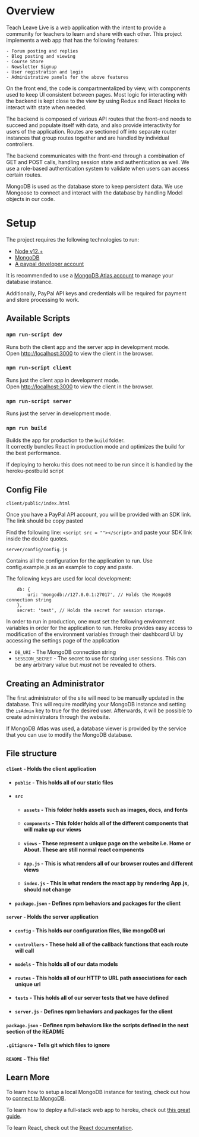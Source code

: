 # Overview

Teach Leave Live is a web application with the intent to provide a community for teachers to learn and share with each other. This project implements a web app that has the following features:

    - Forum posting and replies
    - Blog posting and viewing
    - Course Store
    - Newsletter Signup
    - User registration and login
    - Administrative panels for the above features

On the front end, the code is compartmentalized by view, with components used to keep UI consistent between pages. Most logic for interacting with the backend is kept close to the view by using Redux and React Hooks to interact with state when needed.

The backend is composed of various API routes that the front-end needs to succeed and populate itself with data, and also provide interactivity for users of the application. Routes are sectioned off into separate router instances that group routes together and are handled by individual controllers. 

The backend communicates with the front-end through a combination of GET and POST calls, handling session state and authentication as well. We use a role-based authentication system to validate when users can access certain routes.

MongoDB is used as the database store to keep persistent data. We use Mongoose to connect and interact with the database by handling Model objects in our code. 

# Setup
The project requires the following technologies to run:

- [Node v12.+](https://nodejs.org/en/)
- [MongoDB](https://www.mongodb.com/)
- [A paypal developer account](https://developer.paypal.com/classic-home/)

It is recommended to use a [MongoDB Atlas account](https://www.mongodb.com/cloud/atlas/signup) to manage your database instance.

Additionally, PayPal API keys and credentials will be required for payment and store processing to work.


## Available Scripts

### `npm run-script dev`

Runs both the client app and the server app in development mode.<br>
Open [http://localhost:3000](http://localhost:3000) to view the client in the browser.

### `npm run-script client`

Runs just the client app in development mode.<br>
Open [http://localhost:3000](http://localhost:3000) to view the client in the browser.


### `npm run-script server`

Runs just the server in development mode.<br>


### `npm run build`

Builds the app for production to the `build` folder.<br>
It correctly bundles React in production mode and optimizes the build for the best performance.

If deploying to heroku this does not need to be run since it is handled by the heroku-postbuild script<br>

## Config File
`client/public/index.html`

Once you have a PayPal API account, you will be provided with an SDK link. The link should be copy pasted 

Find the following line:
```<script src = ""></script>```
and paste your SDK link inside the double quotes.

`server/config/config.js`

Contains all the configuration for the application to run. Use config.example.js as an example to copy and paste.

The following keys are used for local development:
```
    db: {
        uri: 'mongodb://127.0.0.1:27017', // Holds the MongoDB connection string
    },
    secret: 'test', // Holds the secret for session storage.
```


In order to run in production, one must set the following environment variables in order for the application to run. Heroku provides easy access to modification of the environment variables through their dashboard UI by accessing the settings page of the application

- `DB_URI` - The MongoDB connection string
- `SESSION_SECRET` - The secret to use for storing user sessions. This can be any arbitrary value but *must* not be revealed to others.

## Creating an Administrator

The first administrator of the site will need to be manually updated in the database. This will require modifying your MongoDB instance and setting the `isAdmin` key to true for the desired user. Afterwards, it will be possible to create administrators through the website.

If MongoDB Atlas was used, a database viewer is provided by the service that you can use to modify the MongoDB database.


## File structure
#### `client` - Holds the client application
- #### `public` - This holds all of our static files
- #### `src`
    - #### `assets` - This folder holds assets such as images, docs, and fonts
    - #### `components` - This folder holds all of the different components that will make up our views
    - #### `views` - These represent a unique page on the website i.e. Home or About. These are still normal react components
    - #### `App.js` - This is what renders all of our browser routes and different views
    - #### `index.js` - This is what renders the react app by rendering App.js, should not change
- #### `package.json` - Defines npm behaviors and packages for the client
#### `server` - Holds the server application
- #### `config` - This holds our configuration files, like mongoDB uri
- #### `controllers` - These hold all of the callback functions that each route will call
- #### `models` - This holds all of our data models
- #### `routes` - This holds all of our HTTP to URL path associations for each unique url
- #### `tests` - This holds all of our server tests that we have defined
- #### `server.js` - Defines npm behaviors and packages for the client
#### `package.json` - Defines npm behaviors like the scripts defined in the next section of the README
#### `.gitignore` - Tells git which files to ignore
#### `README` - This file!

## Learn More
To learn how to setup a local MongoDB instance for testing, check out how to [connect to MongoDB](https://docs.mongodb.com/guides/server/drivers/).

To learn how to deploy a full-stack web app to heroku, check out [this great guide](https://daveceddia.com/deploy-react-express-app-heroku/).

To learn React, check out the [React documentation](https://reactjs.org/).
